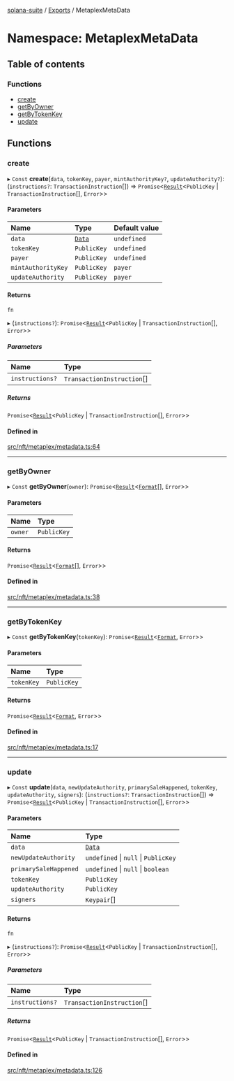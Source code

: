 [solana-suite](../README.md) / [Exports](../modules.md) / MetaplexMetaData

# Namespace: MetaplexMetaData

## Table of contents

### Functions

- [create](MetaplexMetaData.md#create)
- [getByOwner](MetaplexMetaData.md#getbyowner)
- [getByTokenKey](MetaplexMetaData.md#getbytokenkey)
- [update](MetaplexMetaData.md#update)

## Functions

### create

▸ `Const` **create**(`data`, `tokenKey`, `payer`, `mintAuthorityKey?`, `updateAuthority?`): (`instructions?`: `TransactionInstruction`[]) => `Promise`<[`Result`](../modules.md#result)<`PublicKey` \| `TransactionInstruction`[], `Error`\>\>

#### Parameters

| Name | Type | Default value |
| :------ | :------ | :------ |
| `data` | [`Data`](../classes/MetaplexInstructure.Data.md) | `undefined` |
| `tokenKey` | `PublicKey` | `undefined` |
| `payer` | `PublicKey` | `undefined` |
| `mintAuthorityKey` | `PublicKey` | `payer` |
| `updateAuthority` | `PublicKey` | `payer` |

#### Returns

`fn`

▸ (`instructions?`): `Promise`<[`Result`](../modules.md#result)<`PublicKey` \| `TransactionInstruction`[], `Error`\>\>

##### Parameters

| Name | Type |
| :------ | :------ |
| `instructions?` | `TransactionInstruction`[] |

##### Returns

`Promise`<[`Result`](../modules.md#result)<`PublicKey` \| `TransactionInstruction`[], `Error`\>\>

#### Defined in

[src/nft/metaplex/metadata.ts:64](https://github.com/fukaoi/solana-suite/blob/c7cf758/src/nft/metaplex/metadata.ts#L64)

___

### getByOwner

▸ `Const` **getByOwner**(`owner`): `Promise`<[`Result`](../modules.md#result)<[`Format`](../interfaces/Metaplex.Format.md)[], `Error`\>\>

#### Parameters

| Name | Type |
| :------ | :------ |
| `owner` | `PublicKey` |

#### Returns

`Promise`<[`Result`](../modules.md#result)<[`Format`](../interfaces/Metaplex.Format.md)[], `Error`\>\>

#### Defined in

[src/nft/metaplex/metadata.ts:38](https://github.com/fukaoi/solana-suite/blob/c7cf758/src/nft/metaplex/metadata.ts#L38)

___

### getByTokenKey

▸ `Const` **getByTokenKey**(`tokenKey`): `Promise`<[`Result`](../modules.md#result)<[`Format`](../interfaces/Metaplex.Format.md), `Error`\>\>

#### Parameters

| Name | Type |
| :------ | :------ |
| `tokenKey` | `PublicKey` |

#### Returns

`Promise`<[`Result`](../modules.md#result)<[`Format`](../interfaces/Metaplex.Format.md), `Error`\>\>

#### Defined in

[src/nft/metaplex/metadata.ts:17](https://github.com/fukaoi/solana-suite/blob/c7cf758/src/nft/metaplex/metadata.ts#L17)

___

### update

▸ `Const` **update**(`data`, `newUpdateAuthority`, `primarySaleHappened`, `tokenKey`, `updateAuthority`, `signers`): (`instructions?`: `TransactionInstruction`[]) => `Promise`<[`Result`](../modules.md#result)<`PublicKey` \| `TransactionInstruction`[], `Error`\>\>

#### Parameters

| Name | Type |
| :------ | :------ |
| `data` | [`Data`](../classes/MetaplexInstructure.Data.md) |
| `newUpdateAuthority` | `undefined` \| ``null`` \| `PublicKey` |
| `primarySaleHappened` | `undefined` \| ``null`` \| `boolean` |
| `tokenKey` | `PublicKey` |
| `updateAuthority` | `PublicKey` |
| `signers` | `Keypair`[] |

#### Returns

`fn`

▸ (`instructions?`): `Promise`<[`Result`](../modules.md#result)<`PublicKey` \| `TransactionInstruction`[], `Error`\>\>

##### Parameters

| Name | Type |
| :------ | :------ |
| `instructions?` | `TransactionInstruction`[] |

##### Returns

`Promise`<[`Result`](../modules.md#result)<`PublicKey` \| `TransactionInstruction`[], `Error`\>\>

#### Defined in

[src/nft/metaplex/metadata.ts:126](https://github.com/fukaoi/solana-suite/blob/c7cf758/src/nft/metaplex/metadata.ts#L126)
